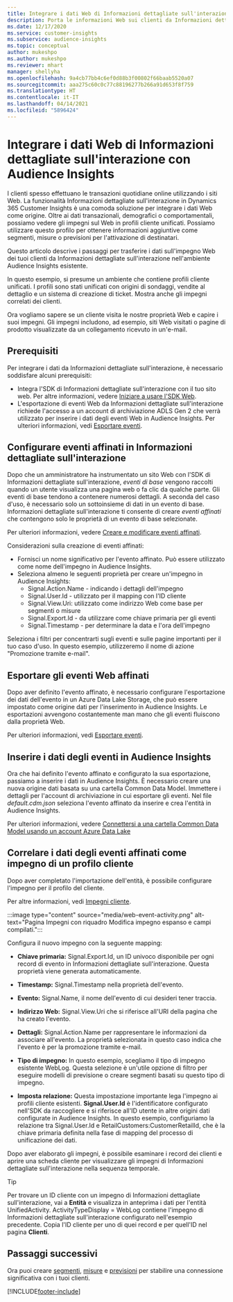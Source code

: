 ```yaml
---
title: Integrare i dati Web di Informazioni dettagliate sull'interazione con Audience Insights
description: Porta le informazioni Web sui clienti da Informazioni dettagliate sull'interazione a Audience Insights.
ms.date: 12/17/2020
ms.service: customer-insights
ms.subservice: audience-insights
ms.topic: conceptual
author: mukeshpo
ms.author: mukeshpo
ms.reviewer: mhart
manager: shellyha
ms.openlocfilehash: 9a4cb77bb4c6ef0d88b3f00802f66baab5520a07
ms.sourcegitcommit: aaa275c60c0c77c88196277b266a91d653f8f759
ms.translationtype: HT
ms.contentlocale: it-IT
ms.lasthandoff: 04/14/2021
ms.locfileid: "5896424"
---
```

# <a name="integrate-web-data-from-engagement-insights-with-audience-insights"></a>Integrare i dati Web di Informazioni dettagliate sull'interazione con Audience Insights

I clienti spesso effettuano le transazioni quotidiane online utilizzando i siti Web. La funzionalità Informazioni dettagliate sull'interazione in Dynamics 365 Customer Insights è una comoda soluzione per integrare i dati Web come origine. Oltre ai dati transazionali, demografici o comportamentali, possiamo vedere gli impegni sul Web in profili cliente unificati. Possiamo utilizzare questo profilo per ottenere informazioni aggiuntive come segmenti, misure o previsioni per l'attivazione di destinatari.

Questo articolo descrive i passaggi per trasferire i dati sull'impegno Web dei tuoi clienti da Informazioni dettagliate sull'interazione nell'ambiente Audience Insights esistente.

In questo esempio, si presume un ambiente che contiene profili cliente unificati. I profili sono stati unificati con origini di sondaggi, vendite al dettaglio e un sistema di creazione di ticket. Mostra anche gli impegni correlati dei clienti. 

Ora vogliamo sapere se un cliente visita le nostre proprietà Web e capire i suoi impegni. Gli impegni includono, ad esempio, siti Web visitati o pagine di prodotto visualizzate da un collegamento ricevuto in un'e-mail.

## <a name="prerequisites"></a>Prerequisiti

Per integrare i dati da Informazioni dettagliate sull'interazione, è necessario soddisfare alcuni prerequisiti: 

- Integra l'SDK di Informazioni dettagliate sull'interazione con il tuo sito web. Per altre informazioni, vedere [Iniziare a usare l'SDK Web](../engagement-insights/instrument-website.md).
- L'esportazione di eventi Web da Informazioni dettagliate sull'interazione richiede l'accesso a un account di archiviazione ADLS Gen 2 che verrà utilizzato per inserire i dati degli eventi Web in Audience Insights. Per ulteriori informazioni, vedi [Esportare eventi](../engagement-insights/export-events.md).

## <a name="configure-refined-events-in-engagement-insights"></a>Configurare eventi affinati in Informazioni dettagliate sull'interazione

Dopo che un amministratore ha instrumentato un sito Web con l'SDK di Informazioni dettagliate sull'interazione, *eventi di base* vengono raccolti quando un utente visualizza una pagina web o fa clic da qualche parte. Gli eventi di base tendono a contenere numerosi dettagli. A seconda del caso d'uso, è necessario solo un sottoinsieme di dati in un evento di base. Informazioni dettagliate sull'interazione ti consente di creare *eventi affinati* che contengono solo le proprietà di un evento di base selezionate.     

Per ulteriori informazioni, vedere [Creare e modificare eventi affinati](../engagement-insights/refined-events.md).

Considerazioni sulla creazione di eventi affinati: 

- Fornisci un nome significativo per l'evento affinato. Può essere utilizzato come nome dell'impegno in Audience Insights.
- Seleziona almeno le seguenti proprietà per creare un'impegno in Audience Insights: 
    - Signal.Action.Name - indicando i dettagli dell'impegno
    - Signal.User.Id - utilizzato per il mapping con l'ID cliente
    - Signal.View.Uri: utilizzato come indirizzo Web come base per segmenti o misure
    - Signal.Export.Id - da utilizzare come chiave primaria per gli eventi
    - Signal.Timestamp - per determinare la data e l'ora dell'impegno

Seleziona i filtri per concentrarti sugli eventi e sulle pagine importanti per il tuo caso d'uso. In questo esempio, utilizzeremo il nome di azione "Promozione tramite e-mail".

## <a name="export-the-refined-web-events"></a>Esportare gli eventi Web affinati 

Dopo aver definito l'evento affinato, è necessario configurare l'esportazione dei dati dell'evento in un Azure Data Lake Storage, che può essere impostato come origine dati per l'inserimento in Audience Insights. Le esportazioni avvengono costantemente man mano che gli eventi fluiscono dalla proprietà Web.

Per ulteriori informazioni, vedi [Esportare eventi](../engagement-insights/export-events.md).

## <a name="ingest-event-data-to-audience-insights"></a>Inserire i dati degli eventi in Audience Insights

Ora che hai definito l'evento affinato e configurato la sua esportazione, passiamo a inserire i dati in Audience Insights. È necessario creare una nuova origine dati basata su una cartella Common Data Model. Immettere i dettagli per l'account di archiviazione in cui esportare gli eventi. Nel file *default.cdm.json* seleziona l'evento affinato da inserire e crea l'entità in Audience Insights.

Per ulteriori informazioni, vedere [Connettersi a una cartella Common Data Model usando un account Azure Data Lake](connect-common-data-model.md)


## <a name="relate-refined-event-data-as-an-activity-of-a-customer-profile"></a>Correlare i dati degli eventi affinati come impegno di un profilo cliente

Dopo aver completato l'importazione dell'entità, è possibile configurare l'impegno per il profilo del cliente.

Per altre informazioni, vedi [Impegni cliente](activities.md).

:::image type="content" source="media/web-event-activity.png" alt-text="Pagina Impegni con riquadro Modifica impegno espanso e campi compilati.":::

Configura il nuovo impegno con la seguente mapping: 

- **Chiave primaria:** Signal.Export.Id, un ID univoco disponibile per ogni record di evento in Informazioni dettagliate sull'interazione. Questa proprietà viene generata automaticamente.

- **Timestamp:** Signal.Timestamp nella proprietà dell'evento.

- **Evento:** Signal.Name, il nome dell'evento di cui desideri tener traccia.

- **Indirizzo Web:** Signal.View.Uri che si riferisce all'URI della pagina che ha creato l'evento.

- **Dettagli:** Signal.Action.Name per rappresentare le informazioni da associare all'evento. La proprietà selezionata in questo caso indica che l'evento è per la promozione tramite e-mail.

- **Tipo di impegno:** In questo esempio, scegliamo il tipo di impegno esistente WebLog. Questa selezione è un'utile opzione di filtro per eseguire modelli di previsione o creare segmenti basati su questo tipo di impegno.

- **Imposta relazione:** Questa impostazione importante lega l'impegno ai profili cliente esistenti. **Signal.User.Id** è l'identificatore configurato nell'SDK da raccogliere e si riferisce all'ID utente in altre origini dati configurate in Audience Insights. In questo esempio, configuriamo la relazione tra Signal.User.Id e RetailCustomers:CustomerRetailId, che è la chiave primaria definita nella fase di mapping del processo di unificazione dei dati.


Dopo aver elaborato gli impegni, è possibile esaminare i record dei clienti e aprire una scheda cliente per visualizzare gli impegni di Informazioni dettagliate sull'interazione nella sequenza temporale. 

> [!TIP]
> Per trovare un ID cliente con un impegno di Informazioni dettagliate sull'interazione, vai a **Entità** e visualizza in anteprima i dati per l'entità UnifiedActivity. ActivityTypeDisplay = WebLog contiene l'impegno di Informazioni dettagliate sull'interazione configurato nell'esempio precedente. Copia l'ID cliente per uno di quei record e per quell'ID nel pagina **Clienti**.

## <a name="next-steps"></a>Passaggi successivi

Ora puoi creare [segmenti](segments.md), [misure](measures.md) e [previsioni](predictions.md) per stabilire una connessione significativa con i tuoi clienti.


[!INCLUDE[footer-include](../includes/footer-banner.md)]